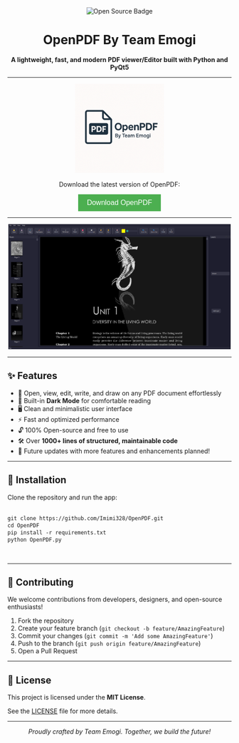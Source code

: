 <!DOCTYPE html>
<html>

<body>
    <div align="center">
        <img src="https://img.shields.io/badge/Open%20Source-%E2%9C%94%EF%B8%8F-lightblue" alt="Open Source Badge">
    </div>
    
<h1 align="center">OpenPDF By Team Emogi</h1>
    
<div align="center">
        <b>A lightweight, fast, and modern PDF viewer/Editor built with Python and PyQt5</b>
</div>
    
<hr>
    
 <div align="center">
        <!-- Logo Image -->
        <img src="img/logo.png" alt="Logo" width="200px">  <!-- Replace with your logo image -->
    </div>

<div align="center">
        <p>Download the latest version of OpenPDF:</p>
        <a href="https://imimi328.github.io/OpenPDF/" class="button" target="_blank">
            <button style="padding: 10px 20px; font-size: 16px; color: white; background-color: #4CAF50; border: none; cursor: pointer;">
                Download OpenPDF
            </button>
        </a>
    </div>
    
<hr>

<div align="center">
        <!-- Screenshot Image -->
        <img src="img/s1.png" alt="App Screenshot" width="500px">  <!-- Replace with your app screenshot -->
    </div>

<hr>

<h2>✨ Features</h2>
<ul>
        <li>📄 Open, view, edit, write, and draw on any PDF document effortlessly</li>
        <li>🌙 Built-in <b>Dark Mode</b> for comfortable reading</li>
        <li>🖥️ Clean and minimalistic user interface</li>
        <li>⚡ Fast and optimized performance</li>
        <li>🔓 100% Open-source and free to use</li>
        <li>🛠️ Over <b>1000+ lines of structured, maintainable code</b></li>
        <li>🧬 Future updates with more features and enhancements planned!</li>
    </ul>

<hr>

<h2>🚀 Installation</h2>
    <p>Clone the repository and run the app:</p>

<pre>
        <code>
git clone https://github.com/Imimi328/OpenPDF.git
cd OpenPDF
pip install -r requirements.txt
python OpenPDF.py
        </code>
    </pre>

<hr>

<h2>🤝 Contributing</h2>
    <p>We welcome contributions from developers, designers, and open-source enthusiasts!</p>
 <ol>
        <li>Fork the repository</li>
        <li>Create your feature branch (<code>git checkout -b feature/AmazingFeature</code>)</li>
        <li>Commit your changes (<code>git commit -m 'Add some AmazingFeature'</code>)</li>
        <li>Push to the branch (<code>git push origin feature/AmazingFeature</code>)</li>
        <li>Open a Pull Request</li>
    </ol>

 <hr>

<h2>📄 License</h2>
    <p>This project is licensed under the <b>MIT License</b>.</p>
    <p>See the <a href="LICENSE">LICENSE</a> file for more details.</p>

 <hr>

<div align="center">
        <i>Proudly crafted by Team Emogi. Together, we build the future!</i>
    </div>
</body>
</html>
